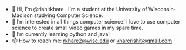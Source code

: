 - 👋 Hi, I’m @rishitkhare . I'm a student at the University of Wisconsin-Madison studying Computer Science.
- 👀 I’m interested in all things computer science! I love to use computer science to create small video games in my spare time.
- 🌱 I’m currently learning python and java!
- 📫 How to reach me: rkhare2@wisc.edu or kharerishit@gmail.com

<!---
rishitkhare/rishitkhare is a ✨ special ✨ repository because its `README.md` (this file) appears on your GitHub profile.
You can click the Preview link to take a look at your changes.
--->
